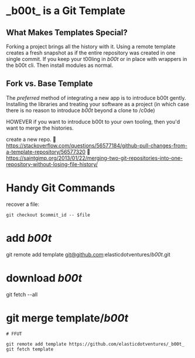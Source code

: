
# \_b00t_ is a Git Template

## What Makes Templates Special?
Forking a project brings all the history with it. 
Using a remote template creates a fresh snapshot as if the entire repository was created in one single commit.  If you keep your t00ling in _b00t_ or in place with wrappers in the b00t cli.  Then install modules as normal. 

## Fork vs. Base Template
The *preferred* method of integrating a new app is to
introduce b00t gently. Installing the libraries and treating your software as a project (in which case there is no reason to introduce _b00t_ beyond a clone to /c0de)

HOWEVER if you want to introduce b00t to your own tooling, then you'd want to merge the histories. 

create a new repo.
🍰 https://stackoverflow.com/questions/56577184/github-pull-changes-from-a-template-repository/56577320
🍰  https://saintgimp.org/2013/01/22/merging-two-git-repositories-into-one-repository-without-losing-file-history/

# Handy Git Commands
recover a file: 
```
git checkout $commit_id -- $file
```


# add _b00t_
git remote add template git@github.com:elasticdotventures/_b00t_.git
# download _b00t_ 
git fetch --all
# git merge template/_b00t_

```
# FFUT

git remote add template https://github.com/elasticdotventures/_b00t_
git fetch template